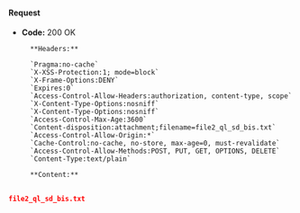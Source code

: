 #### Request

* **Code:** 200 OK

        **Headers:**

        `Pragma:no-cache`
        `X-XSS-Protection:1; mode=block`
        `X-Frame-Options:DENY`
        `Expires:0`
        `Access-Control-Allow-Headers:authorization, content-type, scope`
        `X-Content-Type-Options:nosniff`
        `X-Content-Type-Options:nosniff`
        `Access-Control-Max-Age:3600`
        `Content-disposition:attachment;filename=file2_ql_sd_bis.txt`
        `Access-Control-Allow-Origin:*`
        `Cache-Control:no-cache, no-store, max-age=0, must-revalidate`
        `Access-Control-Allow-Methods:POST, PUT, GET, OPTIONS, DELETE`
        `Content-Type:text/plain`

        **Content:**

```json
    
file2_ql_sd_bis.txt

```
